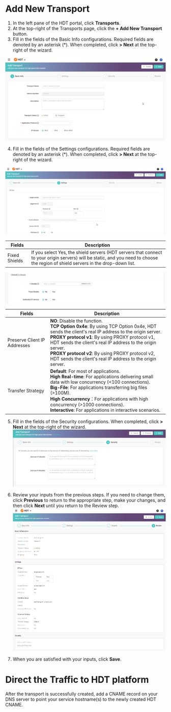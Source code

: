 # Add New Transport
1. In the left pane of the HDT portal, click **Transports**.
2. At the top-right of the Transports page, click the **+ Add New Transport** button. 
3. Fill in the fields of the Basic Info configurations. Required fields are denoted by an asterisk (\*). When completed, click **\> Next** at the top-right of the wizard.

![null](</docs/resources/images/transports/add-transport-basic-info.png>)

4. Fill in the fields of the Settings configurations. Required fields are denoted by an asterisk (\*). When completed, click **\> Next** at the top-right of the wizard.

![null](</docs/resources/images/transports/add-transport-settings-1.png>)

| Fields               | Description   |
| -------------------- | ------------- |
| Fixed Shields        | If you select Yes, the shield servers (HDT servers that connect to your origin servers) will be static, and you need to choose the region of shield servers in the drop-down list. |

![null](</docs/resources/images/transports/add-transport-settings-2.png>)

| Fields                       | Description   |
| ---------------------------- | ------------- |
| Preserve Client IP Addresses | **NO**: Disable the function.<br>**TCP Option 0x4e**: By using TCP Option 0x4e, HDT sends the client's real IP address to the origin server.<br>**PROXY protocol v1**: By using PROXY protocol v1, HDT sends the client's real IP address to the origin server.<br>**PROXY protocol v2**: By using PROXY protocol v2, HDT sends the client's real IP address to the origin server.|
| Transfer Strategy            | **Default**: For most of applications.<br>**High Real-time**: For applications delivering small data with low concurrency (<100 connections).<br>**Big-File**: For applications transferring big files (>100M).<br>**High Concurrency**：For applications with high concurrency (>1000 connections).<br>**Interactive**: For applications in interactive scenarios.|

5. Fill in the fields of the Security configurations. When completed, click **\> Next** at the top-right of the wizard.
![null](</docs/resources/images/transports/add-transport-security.png>)

6. Review your inputs from the previous steps. If you need to change them, click **Previous** to return to the appropriate step, make your changes, and then click **Next** until you return to the Review step.
![null](</docs/resources/images/transports/add-transport-review.png>)

10. When you are satisfied with your inputs, click **Save**.

# Direct the Traffic to HDT platform
After the transport is successfully created, add a CNAME record on your DNS server to point your service hostname(s) to the newly created HDT CNAME.
